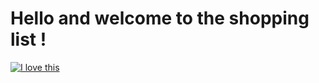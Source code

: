 # Hello and welcome to the shopping list !

[![I love this](https://i.giphy.com/media/v1.Y2lkPTc5MGI3NjExc3NwZzA3MmFjZWIyZzY1NWhmOXNlZmhxN2xxamRka2h2ZzluZDdlOCZlcD12MV9pbnRlcm5hbF9naWZfYnlfaWQmY3Q9Zw/43OKja0fROZxpFoQeg/giphy-downsized-large.gif)](https://giphy.com)